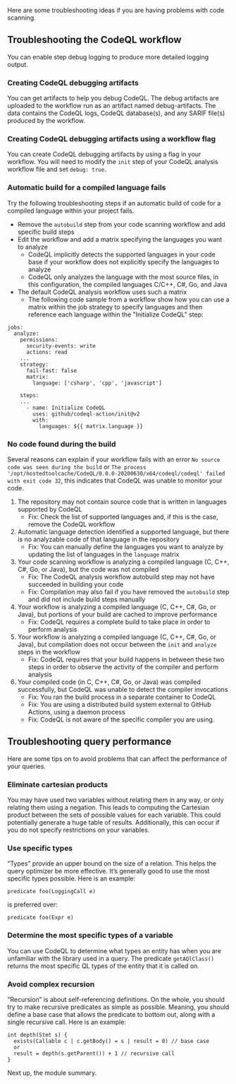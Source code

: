 Here are some troubleshooting ideas if you are having problems with code scanning.

## Troubleshooting the CodeQL workflow

You can enable step debug logging to produce more detailed logging output.

### Creating CodeQL debugging artifacts

You can get artifacts to help you debug CodeQL. The debug artifacts are uploaded to the workflow run as an artifact named debug-artifacts. The data contains the CodeQL logs, CodeQL database(s), and any SARIF file(s) produced by the workflow. 

### Creating CodeQL debugging artifacts using a workflow flag

You can create CodeQL debugging artifacts by using a flag in your workflow. You will need to modify the `init` step of your CodeQL analysis workflow file and set `debug: true`.

### Automatic build for a compiled language fails

Try the following troubleshooting steps if an automatic build of code for a compiled language within your project fails.

- Remove the `autobuild` step from your code scanning workflow and add specific build steps
- Edit the workflow and add a matrix specifying the languages you want to analyze
  - CodeQL implicitly detects the supported languages in your code base if your workflow does not explicitly specify the languages to analyze 
  - CodeQL only analyzes the language with the most source files, in this configuration, the compiled languages C/C++, C#, Go, and Java
- The default CodeQL analysis workflow uses such a matrix
  - The following code sample from a workflow show how you can use a matrix within the job strategy to specify languages and then reference each language within the "Initialize CodeQL" step:

```
jobs:
  analyze:
    permissions:
      security-events: write
      actions: read
    ...
    strategy:
      fail-fast: false
      matrix:
        language: ['csharp', 'cpp', 'javascript']

    steps:
    ...
      - name: Initialize CodeQL
        uses: github/codeql-action/init@v2
        with:
          languages: ${{ matrix.language }}
 ```

### No code found during the build

Several reasons can explain if your workflow fails with an error `No source code was seen during the build` or `The process '/opt/hostedtoolcache/CodeQL/0.0.0-20200630/x64/codeql/codeql' failed with exit code 32`, this indicates that CodeQL was unable to monitor your code.

1. The repository may not contain source code that is written in languages supported by CodeQL
   - Fix: Check the list of supported languages and, if this is the case, remove the CodeQL workflow
2. Automatic language detection identified a supported language, but there is no analyzable code of that language in the repository
   - Fix: You can manually define the languages you want to analyze by updating the list of languages in the `language` matrix
3. Your code scanning workflow is analyzing a compiled language (C, C++, C#, Go, or Java), but the code was not compiled
   - Fix: The CodeQL analysis workflow autobuild step may not have succeeded in building your code
   - Fix: Compilation may also fail if you have removed the `autobuild` step and did not include build steps manually
4. Your workflow is analyzing a compiled language (C, C++, C#, Go, or Java), but portions of your build are cached to improve performance
   - Fix: CodeQL requires a complete build to take place in order to perform analysis
5. Your workflow is analyzing a compiled language (C, C++, C#, Go, or Java), but compilation does not occur between the `init` and `analyze` steps in the workflow
   - Fix: CodeQL requires that your build happens in between these two steps in order to observe the activity of the compiler and perform analysis
6. Your compiled code (in C, C++, C#, Go, or Java) was compiled successfully, but CodeQL was unable to detect the compiler invocations
   - Fix: You ran the build process in a separate container to CodeQL
   - Fix: You are using a distributed build system external to GitHub Actions, using a daemon process
   - Fix: CodeQL is not aware of the specific compiler you are using.

## Troubleshooting query performance

Here are some tips on to avoid problems that can affect the performance of your queries.

### Eliminate cartesian products

You may have used two variables without relating them in any way, or only relating them using a negation. This leads to computing the Cartesian product between the sets of possible values for each variable. This could potentially generate a huge table of results. Additionally, this can occur if you do not specify restrictions on your variables.

### Use specific types

“Types” provide an upper bound on the size of a relation. This helps the query optimizer be more effective. It’s generally good to use the most specific types possible. Here is an example:

```
predicate foo(LoggingCall e)
```

is preferred over:

```
predicate foo(Expr e)
```

### Determine the most specific types of a variable

You can use CodeQL to determine what types an entity has when you are unfamiliar with the library used in a query. The predicate `getAQlClass()` returns the most specific QL types of the entity that it is called on.

### Avoid complex recursion

“Recursion” is about self-referencing definitions. On the whole, you should try to make recursive predicates as simple as possible. Meaning, you should define a base case that allows the predicate to bottom out, along with a single recursive call. Here is an example:

```
int depth(Stmt s) {
  exists(Callable c | c.getBody() = s | result = 0) // base case
  or
  result = depth(s.getParent()) + 1 // recursive call
}
```

Next up, the module summary.
